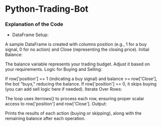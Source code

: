# Python-Trading-Bot
### Explanation of the Code
* DataFrame Setup:

A sample DataFrame is created with columns position (e.g., 1 for a buy signal, 0 for no action) and Close (representing the closing price).
Initial Balance:

The balance variable represents your trading budget. Adjust it based on your requirements.
Logic for Buying and Selling:

If row['position'] == 1 (indicating a buy signal) and balance >= row['Close'], the bot "buys," reducing the balance.
If row['position'] == 0, it skips buying (you can add sell logic here if needed).
Iterate Over Rows:

The loop uses iterrows() to process each row, ensuring proper scalar access to row['position'] and row['Close'].
Output:

Prints the results of each action (buying or skipping), along with the remaining balance after each operation.
